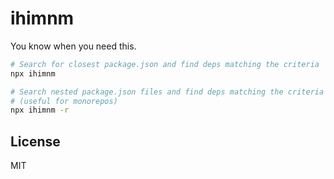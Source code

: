 # ihimnm

You know when you need this.

```bash
# Search for closest package.json and find deps matching the criteria
npx ihimnm

# Search nested package.json files and find deps matching the criteria
# (useful for monorepos)
npx ihimnm -r
```

## License

MIT
